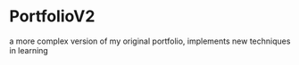# PortfolioV2
a more complex version of my original portfolio, implements new techniques in learning
